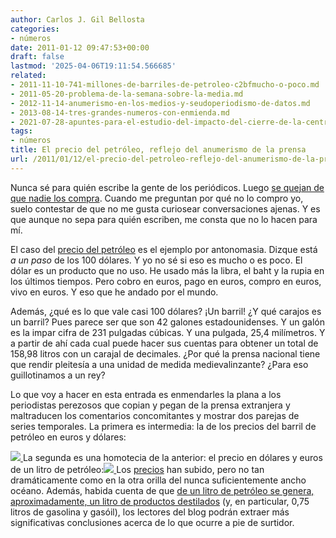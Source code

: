 ```yaml
---
author: Carlos J. Gil Bellosta
categories:
- números
date: 2011-01-12 09:47:53+00:00
draft: false
lastmod: '2025-04-06T19:11:54.566685'
related:
- 2011-11-10-741-millones-de-barriles-de-petroleo-c2bfmucho-o-poco.md
- 2011-05-20-problema-de-la-semana-sobre-la-media.md
- 2012-11-14-anumerismo-en-los-medios-y-seudoperiodismo-de-datos.md
- 2013-08-14-tres-grandes-numeros-con-enmienda.md
- 2021-07-28-apuntes-para-el-estudio-del-impacto-del-cierre-de-la-central-nuclear-de-garona-en-el-precio-de-la-electricidad-en-espana.md
tags:
- números
title: El precio del petróleo, reflejo del anumerismo de la prensa
url: /2011/01/12/el-precio-del-petroleo-reflejo-del-anumerismo-de-la-prensa/
---
```


Nunca sé para quién escribe la gente de los periódicos. Luego [se quejan de que nadie los compra](http://www.elconfidencial.com/cache/2009/03/25/comunicacion_59.html). Cuando me preguntan por qué no lo compro yo, suelo contestar de que no me gusta curiosear conversaciones ajenas. Y es que aunque no sepa para quién escriben, me consta que no lo hacen para mí.

El caso del [precio del petróleo](http://www.elpais.com/articulo/primer/plano/paso/dolares/elpepueconeg/20110109elpneglse_4/Tes) es el ejemplo por antonomasia. Dizque está _a un paso_ de los 100 dólares. Y yo no sé si eso es mucho o es poco. El dólar es un producto que no uso. He usado más la libra, el baht y la rupia en los últimos tiempos. Pero cobro en euros, pago en euros, compro en euros, vivo en euros. Y eso que he andado por el mundo.

Además, ¿qué es lo que vale casi 100 dólares? ¡Un barril! ¿Y qué carajos es un barril? Pues parece ser que son 42 galones estadounidenses. Y un galón es la impar cifra de 231 pulgadas cúbicas. Y una pulgada, 25,4 milímetros. Y a partir de ahí cada cual puede hacer sus cuentas para obtener un total de 158,98 litros con un carajal de decimales. ¿Por qué la prensa nacional tiene que rendir pleitesía a una unidad de medida medievalinzante? ¿Para eso guillotinamos a un rey?

Lo que voy a hacer en esta entrada es enmendarles la plana a los periodistas perezosos que copian y pegan de la prensa extranjera y maltraducen los comentarios concomitantes y mostrar dos parejas de series temporales. La primera es intermedia: la de los precios del barril de petróleo en euros y dólares:

[![](/wp-uploads/2011/01/barril.png#center)
](/wp-uploads/2011/01/barril.png#center)La segunda es una homotecia de la anterior: el precio en dólares y euros de un litro de petróleo:[![](/wp-uploads/2011/01/litro.png#center)
](/wp-uploads/2011/01/litro.png#center) Los [precios](http://www.eia.gov/dnav/pet/hist/LeafHandler.ashx?n=PET&s=RBRTE&f=M) han subido, pero no tan dramáticamente como en la otra orilla del nunca suficientemente ancho océano. Además, habida cuenta de que [de un litro de petróleo se genera, aproximadamente, un litro de productos destilados](http://www.eia.doe.gov/kids/energy.cfm?page=oil_home-basics) (y, en particular, 0,75 litros de gasolina y gasóil), los lectores del blog podrán extraer más significativas conclusiones acerca de lo que ocurre a pie de surtidor.